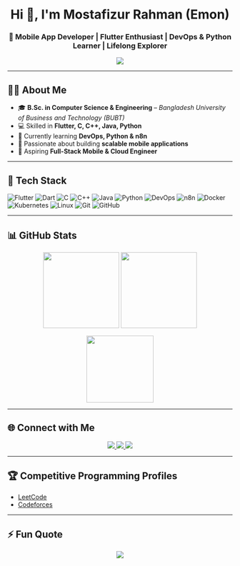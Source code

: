 <h1 align="center">Hi 👋, I'm Mostafizur Rahman (Emon)</h1>
<h3 align="center">🚀 Mobile App Developer | Flutter Enthusiast | DevOps & Python Learner | Lifelong Explorer</h3>

<p align="center">
  <img src="https://readme-typing-svg.herokuapp.com?size=24&duration=3000&color=00BFFF&center=true&vCenter=true&width=600&lines=Mobile+App+Developer;Flutter+Enthusiast;C%2FC%2B%2B%2FJava%2FPython;Learning+DevOps+%26+n8n;Always+Learning+%26+Building+🚀" />
</p>

---

## 👨‍💻 About Me  
- 🎓 **B.Sc. in Computer Science & Engineering** – *Bangladesh University of Business and Technology (BUBT)*  
- 💻 Skilled in **Flutter, C, C++, Java, Python**  
- 🌱 Currently learning **DevOps, Python & n8n**  
- 📱 Passionate about building **scalable mobile applications**  
- 🎯 Aspiring **Full-Stack Mobile & Cloud Engineer**  

---

## 🚀 Tech Stack
<p align="center">
  
![Flutter](https://img.shields.io/badge/Flutter-02569B?style=for-the-badge&logo=flutter&logoColor=white)
![Dart](https://img.shields.io/badge/Dart-0175C2?style=for-the-badge&logo=dart&logoColor=white)
![C](https://img.shields.io/badge/C-00599C?style=for-the-badge&logo=c&logoColor=white)
![C++](https://img.shields.io/badge/C++-00599C?style=for-the-badge&logo=cplusplus&logoColor=white)
![Java](https://img.shields.io/badge/Java-007396?style=for-the-badge&logo=java&logoColor=white)
![Python](https://img.shields.io/badge/Python-3776AB?style=for-the-badge&logo=python&logoColor=white)
![DevOps](https://img.shields.io/badge/DevOps-F05032?style=for-the-badge&logo=devops&logoColor=white)
![n8n](https://img.shields.io/badge/n8n-FF6C37?style=for-the-badge&logo=n8n&logoColor=white)
![Docker](https://img.shields.io/badge/Docker-2496ED?style=for-the-badge&logo=docker&logoColor=white)
![Kubernetes](https://img.shields.io/badge/Kubernetes-326CE5?style=for-the-badge&logo=kubernetes&logoColor=white)
![Linux](https://img.shields.io/badge/Linux-FCC624?style=for-the-badge&logo=linux&logoColor=black)
![Git](https://img.shields.io/badge/Git-F05032?style=for-the-badge&logo=git&logoColor=white)
![GitHub](https://img.shields.io/badge/GitHub-181717?style=for-the-badge&logo=github&logoColor=white)

</p>

---

## 📊 GitHub Stats
<p align="center">
  <img src="https://github-readme-stats.vercel.app/api?username=mostafizemon&show_icons=true&theme=tokyonight&hide_border=true" height="170px"/>
  <img src="https://github-readme-streak-stats.herokuapp.com/?user=mostafizemon&theme=tokyonight&hide_border=true" height="170px"/>
</p>

<p align="center">
  <img src="https://github-readme-stats.vercel.app/api/top-langs/?username=mostafizemon&layout=compact&theme=tokyonight&hide_border=true" height="150px"/>
</p>

---

## 🌐 Connect with Me
<p align="center">
  <a href="https://www.linkedin.com/in/mostafizur-rahman-emon-342488254/">
    <img src="https://img.shields.io/badge/-LinkedIn-0A66C2?style=for-the-badge&logo=linkedin&logoColor=white">
  </a>
  <a href="mailto:mostafizemon09@gmail.com">
    <img src="https://img.shields.io/badge/-Email-D14836?style=for-the-badge&logo=gmail&logoColor=white">
  </a>
  <a href="#">
    <img src="https://img.shields.io/badge/-Portfolio-FF5722?style=for-the-badge&logo=Google-Chrome&logoColor=white">
  </a>
</p>

---

## 🏆 Competitive Programming Profiles
- [LeetCode](https://leetcode.com/u/RxtSYDEulq/)  
- [Codeforces](https://codeforces.com/profile/mostafizemon0)  

---

## ⚡ Fun Quote
<p align="center">
  <img src="https://quotes-github-readme.vercel.app/api?type=horizontal&theme=tokyonight" />
</p>
